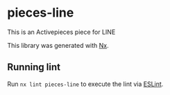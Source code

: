 # pieces-line

This is an Activepieces piece for LINE

This library was generated with [Nx](https://nx.dev).

## Running lint

Run `nx lint pieces-line` to execute the lint via [ESLint](https://eslint.org/).
